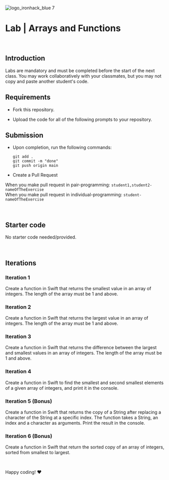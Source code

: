 
![logo_ironhack_blue 7](https://user-images.githubusercontent.com/23629340/40541063-a07a0a8a-601a-11e8-91b5-2f13e4e6b441.png)

# Lab | Arrays and Functions

<br>

## Introduction

Labs are mandatory and must be completed before the start of the next class. 
You may work collaboratively with your classmates, but you may not copy and paste another student's code.

## Requirements

- Fork this repository.
<!-- - Add your instructor and the class graders to your repository and ensure that your repository is private. Public repositories will receive a zero on the assignment.
  - If you are unsure who your class graders are, ask your instructor or refer to the day 1 slide deck. -->
- Upload the code for all of the following prompts to your repository.

## Submission

- Upon completion, run the following commands:

  ```shell
  git add .
  git commit -m "done"
  git push origin main
  ```

- Create a Pull Request

When you make pull request in pair-programming: `student1,student2-nameOfTheExercise` <br>
When you make pull request in individual-programming: `student-nameOfTheExercise`

<br>

## Starter code

No starter code needed/provided.

<br>

## Iterations

### Iteration 1

Create a function in Swift that returns the smallest value in an array of integers. The length of the array must be 1 and above.

### Iteration 2

Create a function in Swift that returns the largest value in an array of integers. The length of the array must be 1 and above.

### Iteration 3

Create a function in Swift that returns the difference between the largest and smallest values in an array of integers. The length of the array must be 1 and above.

### Iteration 4

Create a function in Swift to find the smallest and second smallest elements of a given array of integers, and print it in the console.

### Iteration 5 (Bonus)

Create a function in Swift that returns the copy of a String after replacing a character of the String at a specific index. The function takes a String, an index and a character as arguments. Print the result in the console.

### Iteration 6 (Bonus)

Create a function in Swift that return the sorted copy of an array of integers, sorted from smallest to largest.

<br>

Happy coding! :heart:
